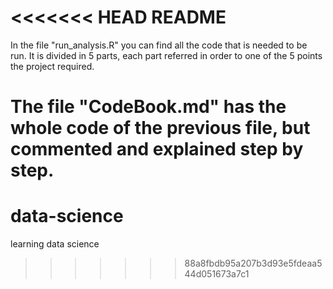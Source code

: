 <<<<<<< HEAD
README
========================================================

In the file "run_analysis.R" you can find all the code that is needed to be run. It is divided in 5 parts, each part referred in order to one of the 5 points the project required.

The file "CodeBook.md" has the whole code of the previous file, but commented and explained step by step.
=======
data-science
============

learning data science
>>>>>>> 88a8fbdb95a207b3d93e5fdeaa544d051673a7c1
